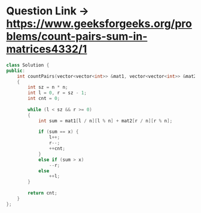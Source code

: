 # Question Link -> https://www.geeksforgeeks.org/problems/count-pairs-sum-in-matrices4332/1

```cpp
class Solution {
public:
    int countPairs(vector<vector<int>> &mat1, vector<vector<int>> &mat2, int n, int x)
    {
        int sz = n * n;
        int l = 0, r = sz - 1;
        int cnt = 0;
        
        while (l < sz && r >= 0)
        {
            int sum = mat1[l / n][l % n] + mat2[r / n][r % n];
            
            if (sum == x) {
                l++;
                r--;
                ++cnt;
            }
            else if (sum > x)
                --r;
            else
                ++l;
        }
        
        return cnt;
    }
};
````
